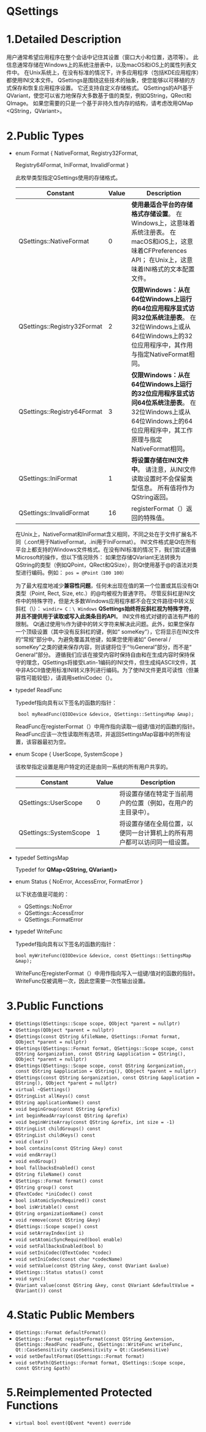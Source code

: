 # QSettings

# 1.Detailed Description

用户通常希望应用程序在整个会话中记住其设置（窗口大小和位置，选项等）。 此信息通常存储在Windows上的系统注册表中，以及macOS和iOS上的属性列表文件中。 在Unix系统上，在没有标准的情况下，许多应用程序（包括KDE应用程序）都使用INI文本文件。
QSettings是围绕这些技术的抽象，使您能够以可移植的方式保存和恢复应用程序设置。 它还支持自定义存储格式。
QSettings的API基于QVariant，使您可以省力地保存大多数基于值的类型，例如QString，QRect和QImage。
如果您需要的只是一个基于非持久性内存的结构，请考虑改用QMap <QString，QVariant>。

# 2.Public Types

- enum Format { NativeFormat, Registry32Format, 

  Registry64Format, IniFormat, InvalidFormat }

  此枚举类型指定QSettings使用的存储格式。

  | Constant                    | Value | Description                                                  |
  | --------------------------- | ----- | ------------------------------------------------------------ |
  | QSettings::NativeFormat     | 0     | **使用最适合平台的存储格式存储设置**。 在Windows上，这意味着系统注册表。 在macOS和iOS上，这意味着CFPreferences API； 在Unix上，这意味着INI格式的文本配置文件。 |
  | QSettings::Registry32Format | 2     | **仅限Windows：从在64位Windows上运行的64位应用程序显式访问32位系统注册表**。 在32位Windows上或从64位Windows上的32位应用程序中，其作用与指定NativeFormat相同。 |
  | QSettings::Registry64Format | 3     | **仅限Windows：从在64位Windows上运行的32位应用程序显式访问64位系统注册表**。 在32位Windows上或从64位Windows上的64位应用程序中，其工作原理与指定NativeFormat相同。 |
  | QSettings::IniFormat        | 1     | **将设置存储在INI文件中**。 请注意，从INI文件读取设置时不会保留类型信息。 所有值将作为QString返回。 |
  | QSettings::InvalidFormat    | 16    | registerFormat（）返回的特殊值。                             |

  在Unix上，NativeFormat和IniFormat含义相同，不同之处在于文件扩展名不同（.conf用于NativeFormat，.ini用于IniFormat）。
  INI文件格式是Qt在所有平台上都支持的Windows文件格式。在没有INI标准的情况下，我们尝试遵循Microsoft的操作，但以下情况除外：
  如果您存储QVariant无法转换为QString的类型（例如QPoint，QRect和QSize），则Qt使用基于@的语法对类型进行编码。例如：
   `pos = @Point（100 100）`

  为了最大程度地减少**兼容性问题**，任何未出现在值的第一个位置或其后没有Qt类型（Point, Rect, Size, etc.）的@均被视为普通字符。
  尽管反斜杠是INI文件中的特殊字符，但是大多数Windows应用程序都不会在文件路径中转义反斜杠（\）：
   `windir= C：\ Windows`
  **QSettings始终将反斜杠视为特殊字符，并且不提供用于读取或写入此类条目的API**。
  INI文件格式对键的语法有严格的限制。 Qt通过使用％作为键中的转义字符来解决此问题。此外，如果您保存一个顶级设置（其中没有反斜杠的键，例如“ someKey”），它将显示在INI文件的“常规”部分中。为避免覆盖其他键，如果您使用诸如“ General / someKey”之类的键来保存内容，则该键将位于“％General”部分，而不是“ General”部分。
  遵循我们应该在接受内容时保持自由和在生成内容时保持保守的理念，QSettings将接受Latin-1编码的INI文件，但生成纯ASCII文件，其中非ASCII值使用标准INI转义序列进行编码。为了使INI文件更具可读性（但兼容性可能较低），请调用setIniCodec（）。

- typedef ReadFunc

  Typedef指向具有以下签名的函数的指针：

  ` bool myReadFunc(QIODevice &device, QSettings::SettingsMap &map);`

  ReadFunc在registerFormat（）中用作指向读取一组键/值对的函数的指针。 ReadFunc应该一次性读取所有选项，并返回SettingsMap容器中的所有设置，该容器最初为空。

- enum Scope { UserScope, SystemScope }

  该枚举指定设置是用户特定的还是由同一系统的所有用户共享的。

  | Constant               | Value | Description                                                  |
  | ---------------------- | ----- | ------------------------------------------------------------ |
  | QSettings::UserScope   | 0     | 将设置存储在特定于当前用户的位置（例如，在用户的主目录中）。 |
  | QSettings::SystemScope | 1     | 将设置存储在全局位置，以便同一台计算机上的所有用户都可以访问同一组设置。 |

  

- typedef SettingsMap

  Typedef for **QMap<QString, QVariant)>**

- enum Status { NoError, AccessError, FormatError }

  以下状态值是可能的：

  - QSettings::NoError
  - QSettings::AccessError
  - QSettings::FormatError

- typedef WriteFunc

  Typedef指向具有以下签名的函数的指针：

  `bool myWriteFunc(QIODevice &device, const QSettings::SettingsMap &map);`

  WriteFunc在registerFormat（）中用作指向写入一组键/值对的函数的指针。 WriteFunc仅被调用一次，因此您需要一次性输出设置。

# 3.Public Functions

- `QSettings(QSettings::Scope scope, QObject *parent = nullptr)`
- `QSettings(QObject *parent = nullptr)`
- `QSettings(const QString &fileName, QSettings::Format format, QObject *parent = nullptr)`
- `QSettings(QSettings::Format format, QSettings::Scope scope, const QString &organization, const QString &application = QString(), QObject *parent = nullptr)`
- `QSettings(QSettings::Scope scope, const QString &organization, const QString &application = QString(), QObject *parent = nullptr)`
- `QSettings(const QString &organization, const QString &application = QString(), QObject *parent = nullptr)`
- `virtual ~QSettings()`
- `QStringList allKeys() const`
- `QString applicationName() const`
- `void beginGroup(const QString &prefix)`
- `int beginReadArray(const QString &prefix)`
- `void beginWriteArray(const QString &prefix, int size = -1)`
- `QStringList childGroups() const`
- `QStringList childKeys() const`
- `void clear()`
- `bool contains(const QString &key) const`
- `void endArray()`
- `void endGroup()`
- `bool fallbacksEnabled() const`
- `QString fileName() const`
- `QSettings::Format format() const`
- `QString group() const`
- `QTextCodec *iniCodec() const`
- `bool isAtomicSyncRequired() const`
- `bool isWritable() const`
- `QString organizationName() const`
- `void remove(const QString &key)`
- `QSettings::Scope scope() const`
- `void setArrayIndex(int i)`
- `void setAtomicSyncRequired(bool enable)`
- `void setFallbacksEnabled(bool b)`
- `void setIniCodec(QTextCodec *codec)`
- `void setIniCodec(const char *codecName)`
- `void setValue(const QString &key, const QVariant &value)`
- `QSettings::Status status() const`
- `void sync()`
- `QVariant value(const QString &key, const QVariant &defaultValue = QVariant()) const`

# 4.Static Public Members

- `QSettings::Format defaultFormat()`
- `QSettings::Format registerFormat(const QString &extension, QSettings::ReadFunc readFunc, QSettings::WriteFunc writeFunc, Qt::CaseSensitivity caseSensitivity = Qt::CaseSensitive)`
- `void setDefaultFormat(QSettings::Format format)`
- `void setPath(QSettings::Format format, QSettings::Scope scope, const QString &path)`

# 5.Reimplemented Protected Functions

- `virtual bool event(QEvent *event) override`